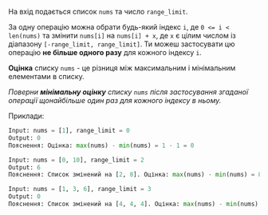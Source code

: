 На вхід подається список `nums` та число `range_limit`.

За одну операцію можна обрати будь-який індекс `i`, де  `0 <= i < len(nums)` та змінити `nums[i]` на `nums[i] + x`, де  `x` є цілим числом із діапазону `[-range_limit, range_limit]`. Ти можеш застосувати цю операцію **не більше одного разу** для кожного індексу `i`.

**Оцінка** списку `nums` - це різниця між максимальним і мінімальним елементами в списку.

_Поверни **мінімальну оцінку** списку `nums` після застосування згаданої операції щонайбільше один раз для кожного індексу в ньому._

Приклади:
```python
Input: nums = [1], range_limit = 0
Output: 0
Пояснення: Оцінка: max(nums) - min(nums) = 1 - 1 = 0

Input: nums = [0, 10], range_limit = 2
Output: 6
Пояснення: Список змінений на [2, 8]. Оцінка: max(nums) - min(nums) = 8 - 2 = 6

Input: nums = [1, 3, 6], range_limit = 3
Output: 0
Пояснення: Список змінений на [4, 4, 4]. Оцінка: max(nums) - min(nums) = 4 - 4 = 0
```